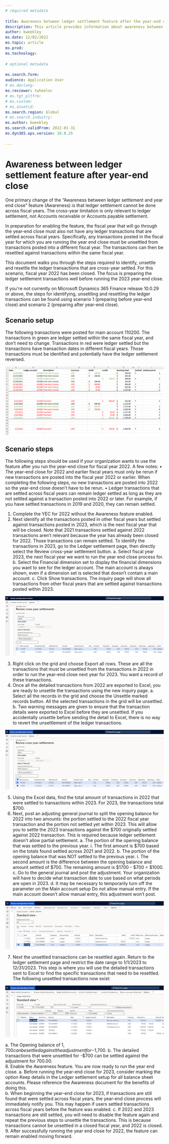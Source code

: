 ```yaml
---
# required metadata

title: Awareness between ledger settlement feature after the year-end close
description: This article provides information about awareness between ledger settlements feature after the General ledger year-end close.
author: kweekley
ms.date: 12/02/2022
ms.topic: article
ms.prod: 
ms.technology: 

# optional metadata

ms.search.form:  
audience: Application User
# ms.devlang: 
ms.reviewer: twheeloc
# ms.tgt_pltfrm: 
# ms.custom:
# ms.assetid:
ms.search.region: Global
# ms.search.industry: 
ms.author: kweekley
ms.search.validFrom: 2022-01-31
ms.dyn365.ops.version: 10.0.25

---
```

# Awareness between ledger settlement feature after year-end close

One primary change of the “Awareness between ledger settlement and year end close” feature (Awareness) is that ledger settlement cannot be done across fiscal years. The cross-year limitation is only relevant to ledger settlement, not Accounts receivable or Accounts payable settlement. 

In preparation for enabling the feature, the fiscal year that will go through the year-end close must also not have any ledger transactions that are settled across fiscal years.  Specifically, any transactions posted in the fiscal year for which you are running the year end close must be unsettled from transactions posted into a different fiscal year. The transactions can then be resettled against transactions within the same fiscal year. 

This document walks you through the steps required to identify, unsettle and resettle the ledger transactions that are cross-year settled. For this scenario, fiscal year 2022 has been closed.  The focus is preparing the ledger settlement transactions well before running the 2023 year-end close. 

If you're not currently on Microsoft Dynamics 365 Finance release 10.0.29 or above, the steps for identifying, unsettling and resettling the ledger transactions can be found using scenario 1 (preparing before year-end close) and scenario 2 (preparing after year-end close). 

## Scenario setup
The following transactions were posted for main account 110200.  The transactions in green are ledger settled within the same fiscal year, and don’t need to change. Transactions in red were ledger settled but the transactions have transaction dates in different fiscal years. Those transactions must be identified and potentially have the ledger settlement reversed. 

![Total main account](./media/excel.png)

## Scenario steps
The following steps should be used if your organization wants to use the feature after you run the year-end close for fiscal year 2022. A few notes:
•	The year-end close for 2022 and earlier fiscal years must only be rerun if new transactions are posted into the fiscal year 2022 or earlier.  When completing the following steps, no new transactions are posted into 2022 so the year-end close doesn’t have to be rerun.
•	Ledger transactions that are settled across fiscal years can remain ledger settled as long as they are not settled against a transaction posted into 2022 or later.  For example, if you have settled transactions in 2019 and 2020, they can remain settled.

1.	Complete the YEC for 2022 without the Awareness feature enabled. 
2.	Next identify all the transactions posted in other fiscal years but settled against transactions posted in 2023, which is the next fiscal year that will be closed. Note that 2021 transactions settled against 2022 transactions aren’t relevant because the year has already been closed for 2022. Those transactions can remain settled. To identify the transactions in 2023, go to the Ledger settlement page, then directly select the Review cross-year settlement button. 
a.	Select fiscal year 2023, the next fiscal year we want to run the year end close process for.
b.	Select the Financial dimension set to display the financial dimensions you want to see for the ledger account. The main account is always shown, even if a dimension set is selected that doesn’t contain a main account. 
c.	Click Show transactions. The inquiry page will show all transactions from other fiscal years that are settled against transactions posted within 2023.  

![2023 cross-year settlements](./media/2023-cross-settlement.png)

3.	Right click on the grid and choose Export all rows. These are all the transactions that must be unsettled from the transactions in 2022 in order to run the year-end close next year for 2023. You want a record of these transactions.  
4.	Once all the detailed transactions from 2022 are exported to Excel, you are ready to unsettle the transactions using the new inquiry page. 
a.	Select all the records in the grid and choose the Unsettle marked records button. All the selected transactions in the grid will be unsettled.
b.	Two warning messages are given to ensure that the transaction details were exported to Excel before they are unsettled. If you accidentally unsettle before sending the detail to Excel, there is no way to revert the unsettlement of the ledger transactions. 

![Revert cross-year settlements](./media/revert-settlement.png)

5.	Using the Excel data, find the total amount of transactions in 2022 that were settled to transactions within 2023.  For 2023, the transactions total $700. 
6.	Next, post an adjusting general journal to split the opening balance for 2022 into two amounts: the portion settled to the 2022 fiscal year transaction and the portion not settled yet within 2023. This will allow you to settle the 2023 transactions against the $700 originally settled against 2022 transaction. This is required because ledger settlement doesn’t allow partial settlement. 
a.	The portion of the opening balance that was settled to the previous year.
i.	The first amount is $700 based on the totals found settled across 2021 and 2022.
b.	The portion of the opening balance that was NOT settled to the previous year. 
i.	The second amount is the difference between the opening balance and amount settled of $700.  The remaining amount is $1700 - $700 = $1000.  
c.	Go to the general journal and post the adjustment.  Your organization will have to decide what transaction date to use based on what periods are open in 2023.
d.	It may be necessary to temporarily turn off the parameter on the Main account setup Do not allow manual entry.  If the main account doesn’t allow manual entry, this adjustment won’t post. 

![Do not allow manual entry](./media/no-manual4.png)

7.	Next the unsettled transactions can be resettled again.  Return to the ledger settlement page and restrict the date range to 1/1/2023 to 12/31/2023. This step is where you will use the detailed transactions sent to Excel to find the specific transactions that need to be resettled. The following unsettled transactions now exist:

![2023 Unsettled transactions](./media/2023-unsettled5.png)

a.	The Opening balance of $1,700 can be settled against the adjustment for -$1,700. 
b.	The detailed transactions that were unsettled for -$700 can be settled against the adjustment for 700.00.  
8.	Enable the Awareness feature. You are now ready to run the year end close. 
a.	Before running the year-end close for 2023, consider marking the option Keep details in the Ledger settlement setup for all balance sheet accounts.  Please reference the Awareness document for the benefits of doing this.   
b.	When beginning the year-end close for 2023, if transactions are still found that were settled across fiscal years, the year-end close process will immediately notify you. This may happen if users settled transactions across fiscal years before the feature was enabled.
c.	If 2022 and 2023 transactions are still settled, you will need to disable the feature again and repeat the previous steps to unsettle the transactions.  This is because transactions cannot be unsettled in a closed fiscal year, and 2022 is closed. 
9.	After successfully running the year end close for 2022, the feature can remain enabled moving forward. 






